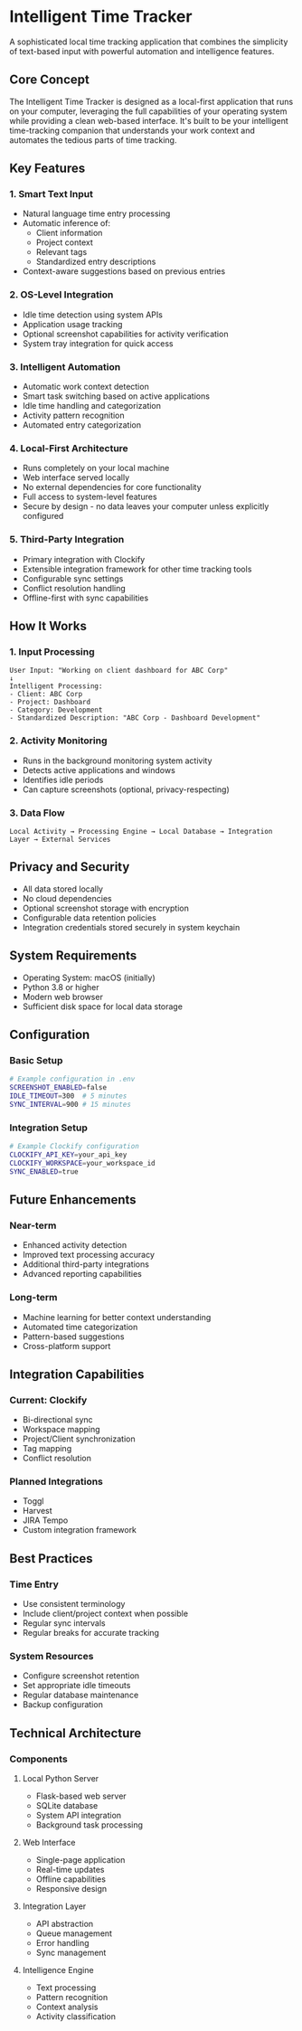 # Intelligent Time Tracker

A sophisticated local time tracking application that combines the simplicity of text-based input with powerful automation and intelligence features.

## Core Concept

The Intelligent Time Tracker is designed as a local-first application that runs on your computer, leveraging the full capabilities of your operating system while providing a clean web-based interface. It's built to be your intelligent time-tracking companion that understands your work context and automates the tedious parts of time tracking.

## Key Features

### 1. Smart Text Input
- Natural language time entry processing
- Automatic inference of:
  - Client information
  - Project context
  - Relevant tags
  - Standardized entry descriptions
- Context-aware suggestions based on previous entries

### 2. OS-Level Integration
- Idle time detection using system APIs
- Application usage tracking
- Optional screenshot capabilities for activity verification
- System tray integration for quick access

### 3. Intelligent Automation
- Automatic work context detection
- Smart task switching based on active applications
- Idle time handling and categorization
- Activity pattern recognition
- Automated entry categorization

### 4. Local-First Architecture
- Runs completely on your local machine
- Web interface served locally
- No external dependencies for core functionality
- Full access to system-level features
- Secure by design - no data leaves your computer unless explicitly configured

### 5. Third-Party Integration
- Primary integration with Clockify
- Extensible integration framework for other time tracking tools
- Configurable sync settings
- Conflict resolution handling
- Offline-first with sync capabilities

## How It Works

### 1. Input Processing
```
User Input: "Working on client dashboard for ABC Corp"
↓
Intelligent Processing:
- Client: ABC Corp
- Project: Dashboard
- Category: Development
- Standardized Description: "ABC Corp - Dashboard Development"
```

### 2. Activity Monitoring
- Runs in the background monitoring system activity
- Detects active applications and windows
- Identifies idle periods
- Can capture screenshots (optional, privacy-respecting)

### 3. Data Flow
```
Local Activity → Processing Engine → Local Database → Integration Layer → External Services
```

## Privacy and Security

- All data stored locally
- No cloud dependencies
- Optional screenshot storage with encryption
- Configurable data retention policies
- Integration credentials stored securely in system keychain

## System Requirements

- Operating System: macOS (initially)
- Python 3.8 or higher
- Modern web browser
- Sufficient disk space for local data storage

## Configuration

### Basic Setup
```bash
# Example configuration in .env
SCREENSHOT_ENABLED=false
IDLE_TIMEOUT=300  # 5 minutes
SYNC_INTERVAL=900 # 15 minutes
```

### Integration Setup
```bash
# Example Clockify configuration
CLOCKIFY_API_KEY=your_api_key
CLOCKIFY_WORKSPACE=your_workspace_id
SYNC_ENABLED=true
```

## Future Enhancements

### Near-term
- Enhanced activity detection
- Improved text processing accuracy
- Additional third-party integrations
- Advanced reporting capabilities

### Long-term
- Machine learning for better context understanding
- Automated time categorization
- Pattern-based suggestions
- Cross-platform support

## Integration Capabilities

### Current: Clockify
- Bi-directional sync
- Workspace mapping
- Project/Client synchronization
- Tag mapping
- Conflict resolution

### Planned Integrations
- Toggl
- Harvest
- JIRA Tempo
- Custom integration framework

## Best Practices

### Time Entry
- Use consistent terminology
- Include client/project context when possible
- Regular sync intervals
- Regular breaks for accurate tracking

### System Resources
- Configure screenshot retention
- Set appropriate idle timeouts
- Regular database maintenance
- Backup configuration

## Technical Architecture

### Components
1. Local Python Server
   - Flask-based web server
   - SQLite database
   - System API integration
   - Background task processing

2. Web Interface
   - Single-page application
   - Real-time updates
   - Offline capabilities
   - Responsive design

3. Integration Layer
   - API abstraction
   - Queue management
   - Error handling
   - Sync management

4. Intelligence Engine
   - Text processing
   - Pattern recognition
   - Context analysis
   - Activity classification
